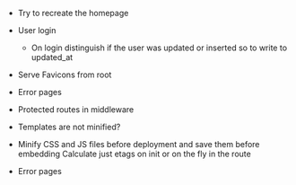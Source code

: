 * Try to recreate the homepage
* User login
  * On login distinguish if the user was updated or inserted so to write to updated_at

* Serve Favicons from root
* Error pages
* Protected routes in middleware

* Templates are not minified?
* Minify CSS and JS files before deployment and save them before embedding
  Calculate just etags on init or on the fly in the route
* Error pages